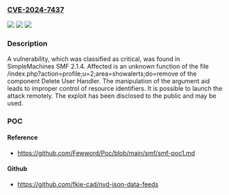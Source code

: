 ### [CVE-2024-7437](https://cve.mitre.org/cgi-bin/cvename.cgi?name=CVE-2024-7437)
![](https://img.shields.io/static/v1?label=Product&message=SMF&color=blue)
![](https://img.shields.io/static/v1?label=Version&message=%3D%202.1.4%20&color=brighgreen)
![](https://img.shields.io/static/v1?label=Vulnerability&message=CWE-99%20Improper%20Control%20of%20Resource%20Identifiers&color=brighgreen)

### Description

A vulnerability, which was classified as critical, was found in SimpleMachines SMF 2.1.4. Affected is an unknown function of the file /index.php?action=profile;u=2;area=showalerts;do=remove of the component Delete User Handler. The manipulation of the argument aid leads to improper control of resource identifiers. It is possible to launch the attack remotely. The exploit has been disclosed to the public and may be used.

### POC

#### Reference
- https://github.com/Fewword/Poc/blob/main/smf/smf-poc1.md

#### Github
- https://github.com/fkie-cad/nvd-json-data-feeds

